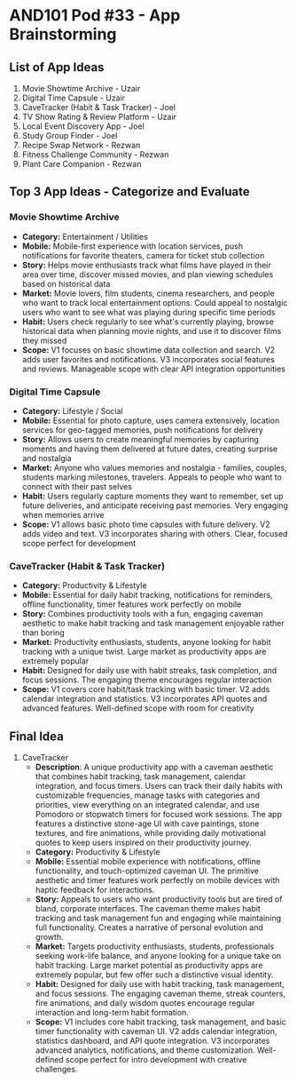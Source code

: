 AND101 Pod #33 - App Brainstorming
===

## List of App Ideas
1. Movie Showtime Archive - Uzair
2. Digital Time Capsule - Uzair
3. CaveTracker (Habit & Task Tracker) - Joel
4. TV Show Rating & Review Platform - Uzair
5. Local Event Discovery App - Joel
6. Study Group Finder - Joel
7. Recipe Swap Network - Rezwan
8. Fitness Challenge Community - Rezwan
9. Plant Care Companion - Rezwan

## Top 3 App Ideas - Categorize and Evaluate
### Movie Showtime Archive
   - **Category:** Entertainment / Utilities
   - **Mobile:** Mobile-first experience with location services, push notifications for favorite theaters, camera for ticket stub collection
   - **Story:** Helps movie enthusiasts track what films have played in their area over time, discover missed movies, and plan viewing schedules based on historical data
   - **Market:** Movie lovers, film students, cinema researchers, and people who want to track local entertainment options. Could appeal to nostalgic users who want to see what was playing during specific time periods
   - **Habit:** Users check regularly to see what's currently playing, browse historical data when planning movie nights, and use it to discover films they missed
   - **Scope:** V1 focuses on basic showtime data collection and search. V2 adds user favorites and notifications. V3 incorporates social features and reviews. Manageable scope with clear API integration opportunities

### Digital Time Capsule
   - **Category:** Lifestyle / Social
   - **Mobile:** Essential for photo capture, uses camera extensively, location services for geo-tagged memories, push notifications for delivery
   - **Story:** Allows users to create meaningful memories by capturing moments and having them delivered at future dates, creating surprise and nostalgia
   - **Market:** Anyone who values memories and nostalgia - families, couples, students marking milestones, travelers. Appeals to people who want to connect with their past selves
   - **Habit:** Users regularly capture moments they want to remember, set up future deliveries, and anticipate receiving past memories. Very engaging when memories arrive
   - **Scope:** V1 allows basic photo time capsules with future delivery. V2 adds video and text. V3 incorporates sharing with others. Clear, focused scope perfect for development

### CaveTracker (Habit & Task Tracker)
   - **Category:** Productivity & Lifestyle
   - **Mobile:** Essential for daily habit tracking, notifications for reminders, offline functionality, timer features work perfectly on mobile
   - **Story:** Combines productivity tools with a fun, engaging caveman aesthetic to make habit tracking and task management enjoyable rather than boring
   - **Market:** Productivity enthusiasts, students, anyone looking for habit tracking with a unique twist. Large market as productivity apps are extremely popular
   - **Habit:** Designed for daily use with habit streaks, task completion, and focus sessions. The engaging theme encourages regular interaction
   - **Scope:** V1 covers core habit/task tracking with basic timer. V2 adds calendar integration and statistics. V3 incorporates API quotes and advanced features. Well-defined scope with room for creativity

## Final Idea
1. CaveTracker
   - **Description**: A unique productivity app with a caveman aesthetic that combines habit tracking, task management, calendar integration, and focus timers. Users can track their daily habits with customizable frequencies, manage tasks with categories and priorities, view everything on an integrated calendar, and use Pomodoro or stopwatch timers for focused work sessions. The app features a distinctive stone-age UI with cave paintings, stone textures, and fire animations, while providing daily motivational quotes to keep users inspired on their productivity journey.
   - **Category:** Productivity & Lifestyle
   - **Mobile:** Essential mobile experience with notifications, offline functionality, and touch-optimized caveman UI. The primitive aesthetic and timer features work perfectly on mobile devices with haptic feedback for interactions.
   - **Story:** Appeals to users who want productivity tools but are tired of bland, corporate interfaces. The caveman theme makes habit tracking and task management fun and engaging while maintaining full functionality. Creates a narrative of personal evolution and growth.
   - **Market:** Targets productivity enthusiasts, students, professionals seeking work-life balance, and anyone looking for a unique take on habit tracking. Large market potential as productivity apps are extremely popular, but few offer such a distinctive visual identity.
   - **Habit:** Designed for daily use with habit tracking, task management, and focus sessions. The engaging caveman theme, streak counters, fire animations, and daily wisdom quotes encourage regular interaction and long-term habit formation.
   - **Scope:** V1 includes core habit tracking, task management, and basic timer functionality with caveman UI. V2 adds calendar integration, statistics dashboard, and API quote integration. V3 incorporates advanced analytics, notifications, and theme customization. Well-defined scope perfect for intro development with creative challenges.
